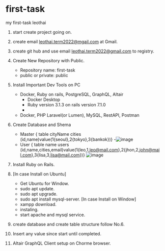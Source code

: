 # first-task
my first-task leothai

1. start create project going on.
2. create email leothai.term2022@mgail.com at Gmail.
3. create git hub and use email leothai.term2022@gmail.com to registry.
4. Create New Repository with Public.
   - Repository name: first-task
   - public or private: public
5. Install Important Dev Tools on PC
   - Docker, Ruby on rails, PostgreSQL, GraphQL, Altair
      - Docker Desktop
      - Ruby version 3.1.3 on rails version 7.1.0 
      - 
   - Docker, PHP Laravel(or Lumen), MySQL, RestAPI, Postman
      
6. Create Database and Shema
   - Master { table cityName cities (id,name)value(1{seoul},2{tokyo},3{bankok})}
   -![image](https://user-images.githubusercontent.com/121023196/208636217-356665e0-356a-4814-809a-ff10b41af8bb.png)
   - User { table name users (id,name,cities,email)value(1{leo,1,leo@mail.com},2{jhon,2,john@mail.com},3{lisa,3,lisa@mail.com})}
   ![image](https://user-images.githubusercontent.com/121023196/208637125-9adec8f9-395d-4637-af42-31a123d05336.png)
8. Install Ruby on Rails.
9. [In case Install on Ubuntu]
   - Get Ubuntu for Window.
   - sudo apt update.
   - sudo apt upgrade.
   - sudo apt install mysql-server.
   [In case Install on Window]
   - xampp download.
   - instaling.
   - start apache and mysql service.
 10. create database and create table  structure follow No.6.
 11. Insert any value since start until completed.
 12. Altair GraphQL Client setup on Chorme browser.
